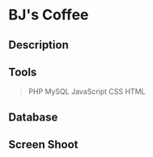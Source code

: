# BJ's Coffee

## Description

## Tools
>PHP
>MySQL
>JavaScript
>CSS
>HTML

## Database


## Screen Shoot
